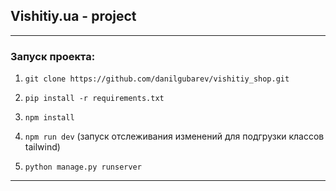 ## Vishitiy.ua - project

---

### Запуск проекта:

1. ``` git clone https://github.com/danilgubarev/vishitiy_shop.git ```

2. ``` pip install -r requirements.txt ```

3. ``` npm install ```

4. ``` npm run dev ``` (запуск отслеживания изменений для подгрузки классов tailwind)

5. ``` python manage.py runserver ```

---
